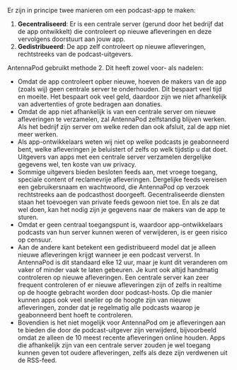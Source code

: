 Er zijn in principe twee manieren om een podcast-app te maken:

1. **Gecentraliseerd**: Er is een centrale server (gerund door het bedrijf dat de
app ontwikkelt) die controleert op nieuwe afleveringen en deze vervolgens
doorstuurt aan jouw app.
1. **Gedistribueerd**: De app zelf controleert op nieuwe afleveringen,
rechtstreeks van de podcast-uitgevers.

AntennaPod gebruikt methode 2. Dit heeft zowel voor- als nadelen:

- Omdat de app controleert opber nieuwe, hoeven de makers van de app (zoals wij)
geen centrale server te onderhouden. Dit bespaart veel tijd en moeite. Het
bespaart ook veel geld, daardoor zijn we niet afhankelijk van advertenties of
grote bedragen aan donaties.
- Omdat de app niet afhankelijk is van een centrale server om nieuwe afleveringen
te verzamelen, zal AntennaPod zelfstandig blijven werken. Als het bedrijf zijn
server om welke reden dan ook afsluit, zal de app niet meer werken.
- Als app-ontwikkelaars weten wij niet op welke podcasts je geabonneerd bent,
welke afleveringen je beluistert of zelfs op welk tijdstip u dat doet.
Uitgevers van apps met een centrale server verzamelen dergelijke gegevens wel,
ten koste van uw privacy.
- Sommige uitgevers bieden besloten feeds aan, met vroege toegang, speciale
content of reclamevrije afleveringen. Dergelijke feeds vereisen een
gebruikersnaam en wachtwoord, die AntennaPod op verzoek rechtstreeks aan de
podcasthost doorgeeft. Gecentraliseerde diensten staan het toevoegen van private
feeds gewoon niet toe. En als ze dat wel doen, kan het nodig zijn je gegevens
naar de makers van de app te sturen.
- Omdat er geen centraal toegangspunt is, waardoor app-ontwikkelaars podcasts van
hun server kunnen weren of verwijderen, is er geen risico op censuur.
- Aan de andere kant betekent een gedistribueerd model dat je alleen nieuwe
afleveringen krijgt wanneer je een podcast ververst. In AntennaPod is dit
standaard elke 12 uur, maar je kunt dit veranderen om vaker of minder vaak te
laten gebeuren. Je kunt ook altijd handmatig controleren op nieuwe afleveringen.
Een centrale server kan zeer frequent controleren of er nieuwe afleveringen zijn
of zelfs in realtime op de hoogte gebracht worden door podcast-hosts. Op die
manier kunnen apps ook veel sneller op de hoogte zijn van nieuwe afleveringen,
zonder dat je regelmatig alle podcasts waarop je geabonneerd bent hoeft te
controleren.
- Bovendien is het niet mogelijk voor AntennaPod om je afleveringen aan te bieden
die door de podcast-uitgever zijn verwijderd, bijvoorbeeld omdat ze alleen de
10 meest recente afleveringen online houden. Apps die afhankelijk zijn van een
centrale server zouden je wel toegang kunnen geven tot oudere afleveringen,
zelfs als deze zijn verdwenen uit de RSS-feed.
